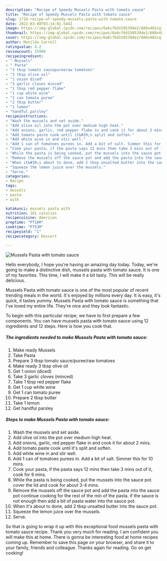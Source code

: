 ```yaml
---
description: "Recipe of Speedy Mussels Pasta with tomato sauce"
title: "Recipe of Speedy Mussels Pasta with tomato sauce"
slug: 1718-recipe-of-speedy-mussels-pasta-with-tomato-sauce
date: 2022-03-08T03:14:01.544Z
image: https://img-global.cpcdn.com/recipes/6a6cf6d150539de2/680x482cq70/mussels-pasta-with-tomato-sauce-recipe-main-photo.jpg
thumbnail: https://img-global.cpcdn.com/recipes/6a6cf6d150539de2/680x482cq70/mussels-pasta-with-tomato-sauce-recipe-main-photo.jpg
cover: https://img-global.cpcdn.com/recipes/6a6cf6d150539de2/680x482cq70/mussels-pasta-with-tomato-sauce-recipe-main-photo.jpg
author: Matilda Carroll
ratingvalue: 4.2
reviewcount: 35999
recipeingredient:
- " Mussels"
- " Pasta"
- "3 tbsp tomato saucepureeraw tomatoes"
- "3 tbsp olive oil"
- "1 onion diced"
- "3 garlic cloves minced"
- "1 tbsp red pepper flake"
- "1 cup white wine"
- "1 can tomato puree"
- "2 tbsp butter"
- "1 lemon"
- "handful parsley"
recipeinstructions:
- "Wash the mussels and set aside."
- "Add olive oil into the pot over medium high heat."
- "Add onions, garlic, red pepper flake in and cook it for about 2 mins."
- "Add tomato paste cook until it&#39;s split and soften."
- "Add white wine in and stir well."
- "Add 1 can of tomatoes purees in. Add a bit of salt. Simmer this for 10 mins."
- "Cook your pasta, if the pasta says 12 mins then take 3 mins out of it, cook for 9 mins."
- "While the pasta is being cooked, put the mussels into the sauce pot. cover the lid and cook for about 3-4 mins."
- "Remove the mussels off the sauce pot and add the pasta into the sauce pot continue cooking for the rest of the min of the pasta. if the sauce is not enough then add a bit of pasta water into the sauce pot."
- "When it&#39;s about to done, add 2 tbsp unsalted butter into the sauce pot."
- "Squeeze the lemon juice over the mussels."
- "Serve."
categories:
- Recipe
tags:
- mussels
- pasta
- with

katakunci: mussels pasta with 
nutrition: 161 calories
recipecuisine: American
preptime: "PT16M"
cooktime: "PT53M"
recipeyield: "1"
recipecategory: Dessert

---
```



![Mussels Pasta with tomato sauce](https://img-global.cpcdn.com/recipes/6a6cf6d150539de2/680x482cq70/mussels-pasta-with-tomato-sauce-recipe-main-photo.jpg)

Hello everybody, I hope you're having an amazing day today. Today, we're going to make a distinctive dish, mussels pasta with tomato sauce. It is one of my favorites. This time, I will make it a bit tasty. This will be really delicious.

Mussels Pasta with tomato sauce is one of the most popular of recent trending meals in the world. It's enjoyed by millions every day. It is easy, it's quick, it tastes yummy. Mussels Pasta with tomato sauce is something that I've loved my entire life. They're nice and they look fantastic.




To begin with this particular recipe, we have to first prepare a few components. You can have mussels pasta with tomato sauce using 12 ingredients and 12 steps. Here is how you cook that.

<!--inarticleads1-->

##### The ingredients needed to make Mussels Pasta with tomato sauce:

1. Make ready  Mussels
1. Take  Pasta
1. Prepare 3 tbsp tomato sauce/puree/raw tomatoes
1. Make ready 3 tbsp olive oil
1. Get 1 onion (diced)
1. Take 3 garlic cloves (minced)
1. Take 1 tbsp red pepper flake
1. Get 1 cup white wine
1. Get 1 can tomato puree
1. Prepare 2 tbsp butter
1. Take 1 lemon
1. Get handful parsley




<!--inarticleads2-->

##### Steps to make Mussels Pasta with tomato sauce:

1. Wash the mussels and set aside.
1. Add olive oil into the pot over medium high heat.
1. Add onions, garlic, red pepper flake in and cook it for about 2 mins.
1. Add tomato paste cook until it&#39;s split and soften.
1. Add white wine in and stir well.
1. Add 1 can of tomatoes purees in. Add a bit of salt. Simmer this for 10 mins.
1. Cook your pasta, if the pasta says 12 mins then take 3 mins out of it, cook for 9 mins.
1. While the pasta is being cooked, put the mussels into the sauce pot. cover the lid and cook for about 3-4 mins.
1. Remove the mussels off the sauce pot and add the pasta into the sauce pot continue cooking for the rest of the min of the pasta. if the sauce is not enough then add a bit of pasta water into the sauce pot.
1. When it&#39;s about to done, add 2 tbsp unsalted butter into the sauce pot.
1. Squeeze the lemon juice over the mussels.
1. Serve.




So that is going to wrap it up with this exceptional food mussels pasta with tomato sauce recipe. Thank you very much for reading. I am confident you will make this at home. There is gonna be interesting food at home recipes coming up. Remember to save this page on your browser, and share it to your family, friends and colleague. Thanks again for reading. Go on get cooking!
